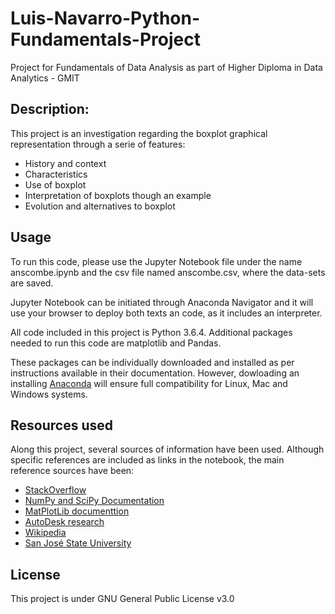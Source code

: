 # Luis-Navarro-Python-Fundamentals-Project
Project for Fundamentals of Data Analysis as part of Higher Diploma in Data Analytics - GMIT

## Description:
This project is an investigation regarding the boxplot graphical representation through a serie of features:
- History and context
- Characteristics
- Use of boxplot
- Interpretation of boxplots though an example
- Evolution and alternatives to boxplot

## Usage
To run this code, please use the Jupyter Notebook file under the name anscombe.ipynb and the csv file named anscombe.csv, where the data-sets are saved.

Jupyter Notebook can be initiated through Anaconda Navigator and it will use your browser to deploy both texts an code, as it includes an interpreter.

All code included in this project is Python 3.6.4. Additional packages needed to run this code are matplotlib and Pandas.

These packages can be individually downloaded and installed as per instructions available in their documentation. However, dowloading an installing [Anaconda](https://www.anaconda.com/download/) will ensure full compatibility for Linux, Mac and Windows systems. 

## Resources used
Along this project, several sources of information have been used. Although specific references are included as links in the notebook, the main reference sources have been:
- [StackOverflow](https://stackoverflow.com/)
- [NumPy and SciPy Documentation](https://docs.scipy.org/doc/)
- [MatPlotLib documenttion](https://matplotlib.org/)
- [AutoDesk research](https://www.autodeskresearch.com/publications/samestats)
- [Wikipedia](https://en.wikipedia.org/wiki/Anscombe%27s_quartet)
- [San José State University](http://www.sjsu.edu/faculty/gerstman/StatPrimer/anscombe1973.pdf)

## License
This project is under GNU General Public License v3.0
